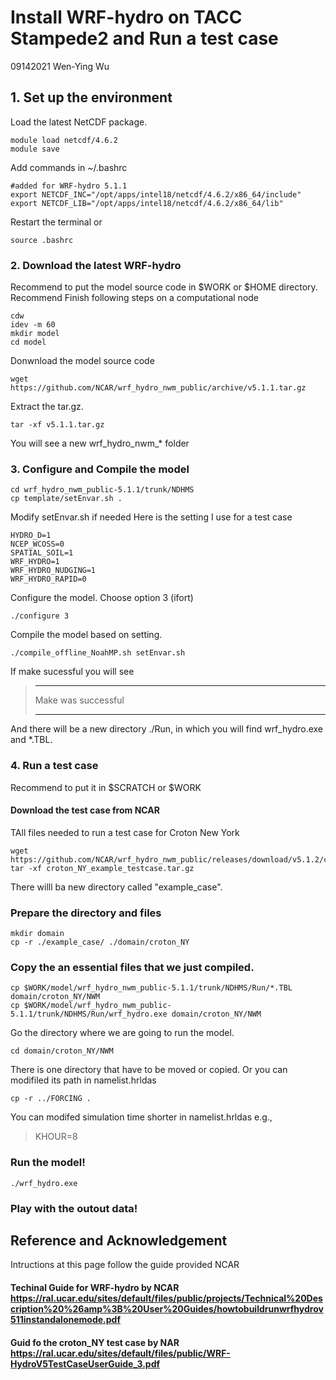 # Install WRF-hydro on TACC Stampede2 and Run a test case
09142021 Wen-Ying Wu
## 1. Set up the environment
Load the latest NetCDF package.
```
module load netcdf/4.6.2
module save 
```
Add commands in ~/.bashrc

```
#added for WRF-hydro 5.1.1
export NETCDF_INC="/opt/apps/intel18/netcdf/4.6.2/x86_64/include"
export NETCDF_LIB="/opt/apps/intel18/netcdf/4.6.2/x86_64/lib"
```
Restart the terminal or 
```
source .bashrc
```

### 2. Download the latest WRF-hydro 
Recommend to put the model source code in $WORK or $HOME directory.
Recommend Finish following steps on a computational node

```
cdw
idev -m 60
mkdir model
cd model
```

Donwnload the model source code
```
wget https://github.com/NCAR/wrf_hydro_nwm_public/archive/v5.1.1.tar.gz
```
Extract the tar.gz. 
```
tar -xf v5.1.1.tar.gz
```
You will see a new wrf_hydro_nwm_* folder

### 3. Configure and Compile the model
```
cd wrf_hydro_nwm_public-5.1.1/trunk/NDHMS
cp template/setEnvar.sh .
```
Modify setEnvar.sh if needed
Here is the setting I use for a test case
```
HYDRO_D=1
NCEP_WCOSS=0
SPATIAL_SOIL=1
WRF_HYDRO=1
WRF_HYDRO_NUDGING=1
WRF_HYDRO_RAPID=0
```
Configure the model. Choose option 3 (ifort)
```
./configure 3
```
Compile the model based on setting.
```
./compile_offline_NoahMP.sh setEnvar.sh
```
If make sucessful you will see

> *****************************************************************
> Make was successful
> 
> *****************************************************************

And there will be a new directory ./Run, in which you will find wrf_hydro.exe and *.TBL.

### 4. Run a test case
Recommend to put it in $SCRATCH or $WORK
#### Download the test case from NCAR
TAll files needed to run a test case for Croton New York

```
wget https://github.com/NCAR/wrf_hydro_nwm_public/releases/download/v5.1.2/croton_NY_example_testcase.tar.gz
tar -xf croton_NY_example_testcase.tar.gz 
```
There willl ba new directory called "example_case".
### Prepare the directory and files

```
mkdir domain
cp -r ./example_case/ ./domain/croton_NY
```
### Copy the an essential files that we just compiled.
```
cp $WORK/model/wrf_hydro_nwm_public-5.1.1/trunk/NDHMS/Run/*.TBL domain/croton_NY/NWM
cp $WORK/model/wrf_hydro_nwm_public-5.1.1/trunk/NDHMS/Run/wrf_hydro.exe domain/croton_NY/NWM
```
Go the directory where we are going to run the model.
```
cd domain/croton_NY/NWM
```
There is one directory that have to be moved or copied. Or you can modifiled its path in namelist.hrldas
```
cp -r ../FORCING .
```
You can modifed simulation time shorter in namelist.hrldas
e.g.,
> KHOUR=8

### Run the model!
```
./wrf_hydro.exe
```
### Play with the outout data!



## Reference and Acknowledgement

Intructions at this page follow the guide provided NCAR

#### Techinal Guide for WRF-hydro by NCAR https://ral.ucar.edu/sites/default/files/public/projects/Technical%20Description%20%26amp%3B%20User%20Guides/howtobuildrunwrfhydrov511instandalonemode.pdf

#### Guid fo the croton_NY test case by NAR https://ral.ucar.edu/sites/default/files/public/WRF-HydroV5TestCaseUserGuide_3.pdf
